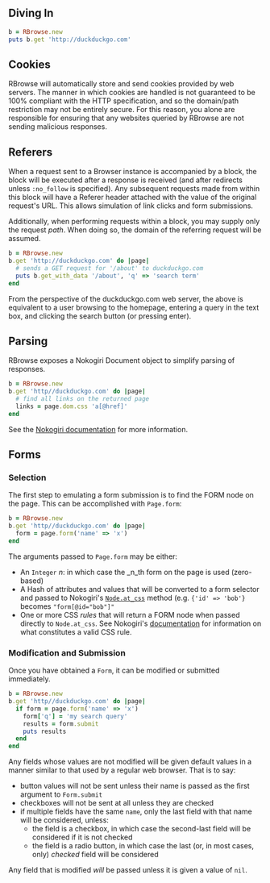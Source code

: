 ## Diving In

```ruby
b = RBrowse.new
puts b.get 'http://duckduckgo.com'
```


## Cookies

RBrowse will automatically store and send cookies provided by web servers. The
manner in which cookies are handled is not guaranteed to be 100% compliant with
the HTTP specification, and so the domain/path restriction may not be entirely 
secure. For this reason, you alone are responsible for ensuring that any websites 
queried by RBrowse are not sending malicious responses.


## Referers

When a request sent to a Browser instance is accompanied by a block, the block
will be executed after a response is received (and after redirects unless
`:no_follow` is specified). Any subsequent requests made from within this block
will have a Referer header attached with the value of the original request's URL.
This allows simulation of link clicks and form submissions.

Additionally, when performing requests within a block, you may supply only the
request _path_. When doing so, the domain of the referring request will be assumed.

```ruby
b = RBrowse.new
b.get 'http://duckduckgo.com' do |page|
  # sends a GET request for '/about' to duckduckgo.com
  puts b.get_with_data '/about', 'q' => 'search term'
end
```

From the perspective of the duckduckgo.com web server, the above is equivalent 
to a user browsing to the homepage, entering a query in the text box, and clicking 
the search button (or pressing enter).


## Parsing

RBrowse exposes a Nokogiri Document object to simplify parsing of responses.

```ruby
b = RBrowse.new
b.get 'http//duckduckgo.com' do |page|
  # find all links on the returned page
  links = page.dom.css 'a[@href]'
end
```

See the [Nokogiri documentation](http://nokogiri.org/) for more information.


## Forms

### Selection

The first step to emulating a form submission is to find the FORM node on the
page. This can be accomplished with `Page.form`:

```ruby
b = RBrowse.new
b.get 'http//duckduckgo.com' do |page|
  form = page.form('name' => 'x')
end
```

The arguments passed to `Page.form` may be either:

 - An `Integer` _n_: in which case the _n_th form on the page is used (zero-
   based)
 - A Hash of attributes and values that will be converted to a form selector
   and passed to Nokogiri's [`Node.at_css`](http://nokogiri.org/Nokogiri/XML/Node.html#method-i-at_css)
   method (e.g. `{'id' => 'bob'}` becomes `"form[@id="bob"]"`
 - One or more CSS _rules_ that will return a FORM node when passed directly to 
   `Node.at_css`. See Nokogiri's [documentation](http://nokogiri.org/Nokogiri/XML/Node.html#method-i-css)
   for information on what constitutes a valid CSS rule.


### Modification and Submission

Once you have obtained a `Form`, it can be modified or submitted immediately.

```ruby
b = RBrowse.new
b.get 'http//duckduckgo.com' do |page|
  if form = page.form('name' => 'x')
    form['q'] = 'my search query'
    results = form.submit
    puts results
  end
end
```

Any fields whose values are not modified will be given default values in a manner
similar to that used by a regular web browser. That is to say:

 - button values will not be sent unless their name is passed as the first
   argument to `Form.submit`
 - checkboxes will not be sent at all unless they are checked
 - if multiple fields have the same `name`, only the last field with that name
   will be considered, unless:
   - the field is a checkbox, in which case the second-last field will be 
     considered if it is not checked
   - the field is a radio button, in which case the last (or, in most cases, only)
     _checked_ field will be considered

Any field that is modified _will_ be passed unless it is given a value of `nil`.
